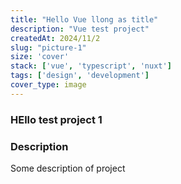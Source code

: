 ```yaml
---
title: "Hello Vue llong as title"
description: "Vue test project"
createdAt: 2024/11/2
slug: "picture-1"
size: 'cover'
stack: ['vue', 'typescript', 'nuxt']
tags: ['design', 'development']
cover_type: image
---
```


### HEllo test project 1

### Description 
Some description of project